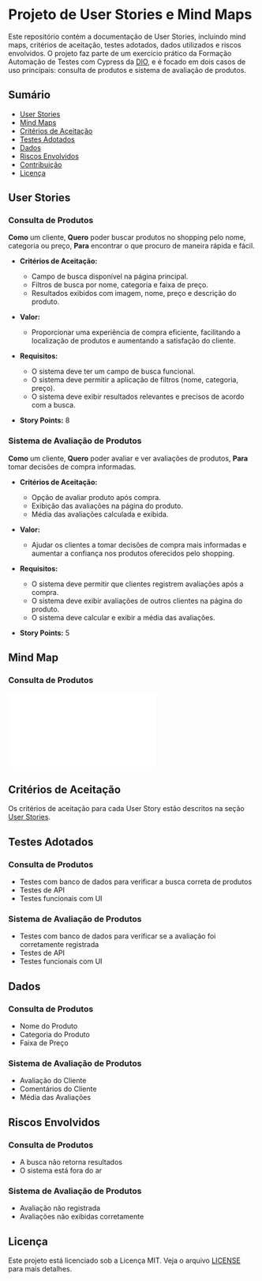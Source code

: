 # Projeto de User Stories e Mind Maps

Este repositório contém a documentação de User Stories, incluindo mind maps, critérios de aceitação, testes adotados, dados utilizados e riscos envolvidos. O projeto faz parte de um exercício prático da Formação Automação de Testes com Cypress da [DIO](https://www.dio.me/), e é focado em dois casos de uso principais: consulta de produtos e sistema de avaliação de produtos.

## Sumário

- [User Stories](#user-stories)
- [Mind Maps](#mind-maps)
- [Critérios de Aceitação](#critérios-de-aceitação)
- [Testes Adotados](#testes-adotados)
- [Dados](#dados)
- [Riscos Envolvidos](#riscos-envolvidos)
- [Contribuição](#contribuição)
- [Licença](#licença)

## User Stories

### Consulta de Produtos

**Como** um cliente, **Quero** poder buscar produtos no shopping pelo nome, categoria ou preço, **Para** encontrar o que procuro de maneira rápida e fácil.

- **Critérios de Aceitação:**
  - Campo de busca disponível na página principal.
  - Filtros de busca por nome, categoria e faixa de preço.
  - Resultados exibidos com imagem, nome, preço e descrição do produto.

- **Valor:**
  - Proporcionar uma experiência de compra eficiente, facilitando a localização de produtos e aumentando a satisfação do cliente.

- **Requisitos:**
  - O sistema deve ter um campo de busca funcional.
  - O sistema deve permitir a aplicação de filtros (nome, categoria, preço).
  - O sistema deve exibir resultados relevantes e precisos de acordo com a busca.

- **Story Points:** 8

### Sistema de Avaliação de Produtos

**Como** um cliente, **Quero** poder avaliar e ver avaliações de produtos, **Para** tomar decisões de compra informadas.

- **Critérios de Aceitação:**
  - Opção de avaliar produto após compra.
  - Exibição das avaliações na página do produto.
  - Média das avaliações calculada e exibida.

- **Valor:**
  - Ajudar os clientes a tomar decisões de compra mais informadas e aumentar a confiança nos produtos oferecidos pelo shopping.

- **Requisitos:**
  - O sistema deve permitir que clientes registrem avaliações após a compra.
  - O sistema deve exibir avaliações de outros clientes na página do produto.
  - O sistema deve calcular e exibir a média das avaliações.

- **Story Points:** 5

## Mind Map

### Consulta de Produtos

![Mind-map: Consulta de Produtos](mind-map/US1-Consulta-de-Produtos.pdf)

## Critérios de Aceitação

Os critérios de aceitação para cada User Story estão descritos na seção [User Stories](#user-stories).

## Testes Adotados

### Consulta de Produtos
- Testes com banco de dados para verificar a busca correta de produtos
- Testes de API
- Testes funcionais com UI

### Sistema de Avaliação de Produtos
- Testes com banco de dados para verificar se a avaliação foi corretamente registrada
- Testes de API
- Testes funcionais com UI

## Dados

### Consulta de Produtos
- Nome do Produto
- Categoria do Produto
- Faixa de Preço

### Sistema de Avaliação de Produtos
- Avaliação do Cliente
- Comentários do Cliente
- Média das Avaliações

## Riscos Envolvidos

### Consulta de Produtos
- A busca não retorna resultados
- O sistema está fora do ar

### Sistema de Avaliação de Produtos
- Avaliação não registrada
- Avaliações não exibidas corretamente

## Licença

Este projeto está licenciado sob a Licença MIT. Veja o arquivo [LICENSE](LICENSE) para mais detalhes.
